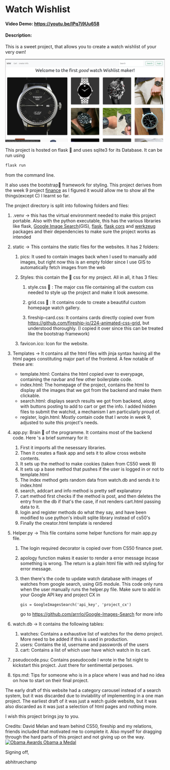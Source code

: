 # Watch Wishlist 
#### Video Demo: https://youtu.be/IPq7j9Uu658
#### Description:

This is a sweet project, that allows you to create a watch wishlist of your very own! 

![homepage](homepage.png)

This project is hosted on flask 🐍  and uses sqlite3 for its Database. It can be run using

```bash
flask run
```

from the command line. 

It also uses the bootstrap🥾 framework for styling. This project derives from the week 9 project [finance](https://cs50.harvard.edu/x/2023/psets/9/finance/) as I figured it would allow me to show all the things(except C) I learnt so far.

The project directory is split into following folders and files:

1. .venv -> this has the virtual environment needed to make this project portable. Also with the python executable, this has the various libraries like flask, [Google Image Search](https://pypi.org/project/Google-Images-Search/)(GIS), [flask](https://pypi.org/project/Flask/), [flask cors](https://pypi.org/project/Flask-Cors/) and [werkzeug](https://pypi.org/project/Werkzeug/) packages and their dependencies to make sure the project works as intended

2. static -> This contains the static files for the websites. It has 2 folders:

   1. pics: It used to contain images back when I used to manually add images, but right now this is an empty folder since I use GIS to automatically fetch images from the web

   2. Styles: this contain the :dancer: css for my project. All in all, it has 3 files:

      1.  style.css 👗  : The major css file containing all the custom css needed to style up the project and make it look awesome.

      2. grid.css 🎩 : It contains code to create a beautiful custom homepage watch gallery.

      3. fireship-card.css: It contains cards directly copied over from https://github.com/fireship-io/224-animated-css-grid, but understood thoroughly. (I copied it over since this can be treated like the bootstrap framework)
   
   3. favicon.ico: Icon for the website. 
3. Templates -> It contains all the html files with jinja syntax having all the html pages constituting major part of the frontend. A few notable of these are:
   * template.html: Contains the html copied over to everypage, containing the navbar and few other boilerplate code. 
   * index.html: The homepage of the project, contains the html to display all the images that we got from the backend and make them clickable.
   * search.html: displays search results we got from backend, along with buttons  posting to add to cart or get the info. I added hidden files to submit the watchid, a mechanism I am particularly proud of.
   * register, login.html: Mostly contain code that I wrote in week 9, adjusted to suite this project's needs.

4. app.py: Brain 🧠 of the programme.  It contains most of the backend code. Here 's a brief summary for it: 
   1. First it imports all the nesessary libraries.
   2. Then it creates a flask app and sets it to allow cross website contents.
   3. It sets up the method to make cookies (taken from CS50 week 9)
   4. It sets up a base method that pushes if the user is logged in or not to template.html
   5. The index method gets random data from watch.db and sends it to index.html
   6. search, addcart and info method is pretty self explanatory
   7. cart method first checks if the method is post, and then deletes the entry from the db if that's the case, if not renders cart.html passing data to it. 
   8. login and register methods do what they say, and have been modified to use python's inbuilt sqlite library instead of cs50's
   9. Finally the creator.html template is rendered

5. Helper.py -> This file contains some helper functions for main app.py file. 

   1. The login required decorator is copied over from CS50 finance pset. 

   2. apology function makes it easier to render a error message incase something is wrong. The return is a plain html file with red styling for error message.

   3. then there's the code to update watch database with images of watches from google search, using GIS module. This code only runs when the user manually runs the helper.py file. Make sure to add in your Google API key and project CX in

      ```
      gis = GoogleImagesSearch('api_key', 'project_cx')
      ```

      go to  https://github.com/arrrlo/Google-Images-Search for more info

6. watch.db ->  It contains the following tables:

      1. watches: Contains a exhaustive list of watches for the demo project. More need to be added if this is used in production.
      1. users:  Contains the id, username and passwords of the users 
      1. cart: Contains a list of which user have which watch in its cart.

7. pseudocode.psu: Contains pseudocode I wrote in the 1st night to kickstart this project. Just there for sentimental perposes.

8. tips.md: Tips for someone who is in a place where I was and had no idea on how to start on their final project.

The early draft of this website had a category carousel instead of a search system, but it was discarded due to inviability of implementing in a one man project. The earliest draft of it was just a watch guide website, but it was also discarded as it was just a selection of html pages and nothing more. 

I wish this project brings joy to you.

Credits: David Melan and team behind CS50, fireship and my relations, friends included that motivated me to complete it. Also myself for dragging through the hard parts of this project and not giving up on the way.[![Obama Awards Obama a Medal](https://i.kym-cdn.com/entries/icons/mobile/000/030/329/cover1.jpg)](https://i.kym-cdn.com/entries/icons/original/000/030/329/cover1.jpg)

Signing off,

abhitruechamp